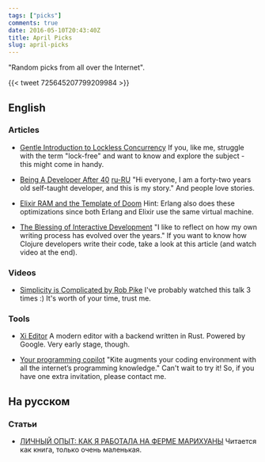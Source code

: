 ```yaml
---
tags: ["picks"]
comments: true
date: 2016-05-10T20:43:40Z
title: April Picks
slug: april-picks
---
```


"Random picks from all over the Internet".

<!--more-->

{{< tweet 725645207799209984 >}}

## English

### Articles

* [Gentle Introduction to Lockless Concurrency](http://coffeenco.de/articles/lockless_concurrency.html)
  If you, like me, struggle with the term "lock-free" and want to know and explore the subject - this might come in handy.

* [Being A Developer After 40](https://medium.freecodecamp.com/being-a-developer-after-40-3c5dd112210c#.8myi69h2i)
  [ru-RU](https://habrahabr.ru/post/282674/)
  "Hi everyone, I am a forty-two years old self-taught developer, and this is my story." And people love stories.

* [Elixir RAM and the Template of Doom](http://www.evanmiller.org/elixir-ram-and-the-template-of-doom.html)
  Hint: Erlang also does these optimizations since both Erlang and Elixir use the same virtual machine.

* [The Blessing of Interactive Development](http://tonsky.me/blog/interactive-development/)
  "I like to reflect on how my own writing process has evolved over the years." If you want to know how Clojure developers write their code, take a look at this article (and watch video at the end).

### Videos

* [Simplicity is Complicated by Rob Pike](https://www.youtube.com/watch?v=rFejpH_tAHM)
  I've probably watched this talk 3 times :) It's worth of your time, trust me.

### Tools

* [Xi Editor](https://github.com/google/xi-editor)
  A modern editor with a backend written in Rust. Powered by Google. Very early stage, though.

* [Your programming copilot](https://kite.com/)
  "Kite augments your coding environment with all the internet’s programming knowledge." Can't wait to try it! So, if you have one extra invitation, please contact me.

## На русском

### Статьи

* [ЛИЧНЫЙ ОПЫТ: КАК Я РАБОТАЛА НА ФЕРМЕ МАРИХУАНЫ](http://www.furfur.me/furfur/heros/heroes-furfur/217349-kak-ya-rabotala-na-ferme-kannabisa)
  Читается как книга, только очень маленькая.
